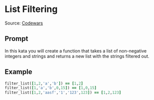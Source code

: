 # List Filtering

Source: [Codewars](https://www.codewars.com/kata/53dbd5315a3c69eed20002dd)

## Prompt

In this kata you will create a function that takes a list of non-negative
integers and strings and returns a new list with the strings filtered out.

## Example

```ruby
filter_list([1,2,'a','b']) == [1,2]
filter_list([1,'a','b',0,15]) == [1,0,15]
filter_list([1,2,'aasf','1','123',123]) == [1,2,123]
```

